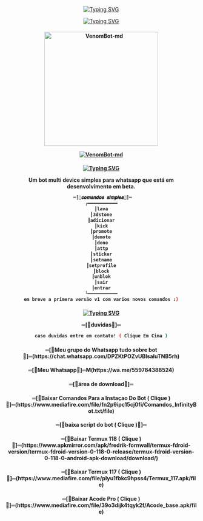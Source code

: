 <p align="center">
    <a href="https://github.com/Venom-ofc">
        <img
            src="https://readme-typing-svg.herokuapp.com?size=30&width=1000&lines=Venom+-+Bot+-+Multi+-+device"
            alt="Typing SVG"
        />
    </a>
</p>

<p align="center">
    <a href="https://github.com/Venom-ofc">
        <img
            src="https://readme-typing-svg.herokuapp.com?size=25&width=300&lines=⚡+Feito+por+Venom+⚡"
            alt="Typing SVG"
        />
    </a>
</p>

<div align="center">
</div>
<p align="center">
  <h4 align="center">
<img src="https://i.ibb.co/Lg7Jvxq/Venom-Md.jpg" alt="VenomBot-md" width="300" />

</div>
<p align="center">
   <a href="https://github.com/Venom-ofc/VenomBot-md"><img title="VenomBot-md" src="https://img.shields.io/badge/Feito por Venom Mods-red.svg?style=for-the-badge&logo=github" /></a>
  <h4 align="center">
  
<p align="center">
    <a href="https://github.com/Venom-ofc">
        <img
            src="https://readme-typing-svg.herokuapp.com?size=25&width=300&lines=⚡+Ajuda+sobre+o+bot+⚡"
            alt="Typing SVG"
        />
    </a>
</p>
Um bot multi device simples para whatsapp que está em desenvolvimento em beta.

```bash
 ═[🎈𝒄𝒐𝒎𝒂𝒏𝒅𝒐𝒔 𝒔𝒊𝒎𝒑𝒍𝒆𝒔🎈]═
╭━━━━━━━━━━━
┃lava
┃3dstone
┃adicionar
┃kick
┃promote
┃demote
┃dono
┃attp
┃sticker
┃setname
┃setprofile
┃block
┃unblok
┃sair
┃entrar
╰━━━━━━━━━━━
em breve a primera versão v1 com varios novos comandos :)
```

<div align="center">
</div>
<p align="center">
  <h4 align="center">   
<p align="center">
    <a href="https://github.com/Venom-ofc">
        <img
            src="https://readme-typing-svg.herokuapp.com?size=25&width=300&lines=⚡+Duvidas+e+Instalação+⚡"
            alt="Typing SVG"
        />
    </a>
</p>  
═[🎈duvidas🎈]═

```bash     
caso duvidas entre em contato! ( Clique Em Cima )
```
<div align="center">
</div>
<p align="center">
  <h4 align="center">       
═[🎈Meu grupo do Whatsapp tudo sobre bot🎈]═(https://chat.whatsapp.com/DPZKtPOZvUBIsaluTNB5rh)

<div align="center">
</div>
<p align="center">
  <h4 align="center">           
═[🎈Meu Whatsapp🎈]═M(https://wa.me/559784388524)

<div align="center">
</div>
<p align="center">
  <h4 align="center">       
═[🎈área de download🎈]═

<div align="center">
</div>
<p align="center">
  <h4 align="center">           
═[🎈Baixar Comandos Para a Instaçao Do Bot ( Clique )🎈]═(https://www.mediafire.com/file/fn2p9ipc15cj0fi/Comandos_InfinityBot.txt/file)

<div align="center">
</div>
<p align="center">
  <h4 align="center">       
═[🎈baixa script do bot ( Clique )🎈]═

<div align="center">
</div>
<p align="center">
  <h4 align="center">           
═[🎈Baixar Termux 118 ( Clique )🎈]═(https://www.apkmirror.com/apk/fredrik-fornwall/termux-fdroid-version/termux-fdroid-version-0-118-0-release/termux-fdroid-version-0-118-0-android-apk-download/download/)

<div align="center">
</div>
<p align="center">
  <h4 align="center">           
═[🎈Baixar Termux 117 ( Clique )🎈]═(https://www.mediafire.com/file/plyu1fbkc9hpss4/Termux_117.apk/file)

<div align="center">
</div>
<p align="center">
  <h4 align="center">           
═[🎈Baixar Acode Pro ( Clique )🎈]═(https://www.mediafire.com/file/39o3dijk4tqyk2f/Acode_base.apk/file)

